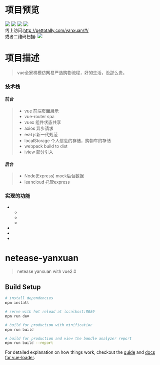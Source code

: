 # 项目预览
![](http://or1y0ta3t.bkt.clouddn.com/IMG_5758.PNG)
![](http://or1y0ta3t.bkt.clouddn.com/IMG_5759.PNG)
![](http://or1y0ta3t.bkt.clouddn.com/IMG_5760.PNG)
![](http://or1y0ta3t.bkt.clouddn.com/IMG_5761.PNG)<br>
线上访问:http://gettotally.com/yanxuan/#/<br>
或者二维码扫描:
![](http://or1y0ta3t.bkt.clouddn.com/1496628709.png)
# 项目描述
> vue全家桶模仿网易严选购物流程，好的生活，没那么贵。
### 技术栈

#### 前台
> * vue 前端页面展示
> * vue-router spa
> * vuex 组件状态共享
> * axios 异步请求
> * es6 js新一代规范
> * localStorage 个人信息的存储，购物车的存储
> * webpack build to dist
> * iview 部分引入

#### 后台
> * Node(Express) mock后台数据
> * leancloud 托管express

### 实现的功能
* 
  *
  *
  *
* 
* 
* 

# netease-yanxuan

> netease yanxuan with vue2.0

## Build Setup

``` bash
# install dependencies
npm install

# serve with hot reload at localhost:8080
npm run dev

# build for production with minification
npm run build

# build for production and view the bundle analyzer report
npm run build --report
```

For detailed explanation on how things work, checkout the [guide](http://vuejs-templates.github.io/webpack/) and [docs for vue-loader](http://vuejs.github.io/vue-loader).
